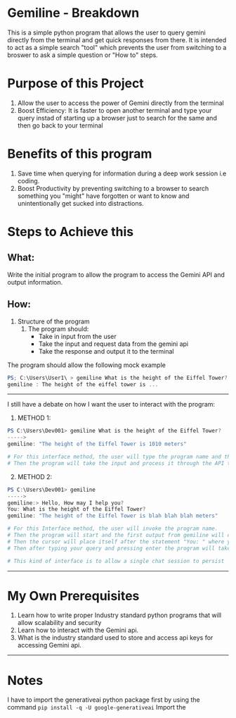 # Gemiline - Breakdown

This is a simple python program that allows the user to query gemini directly from the terminal and get quick responses from there.
It is intended to act as a simple search "tool" which prevents the user from switching to a broswer to ask a simple question or "How to" steps.


# Purpose of this Project
1. Allow the user to access the power of Gemini directly from the terminal
2. Boost Efficiency: It is faster to open another terminal and type your query instad of starting up a browser just to search for the same and then go back to your terminal

# Benefits of this program
1. Save time when querying for information during a deep work session i.e coding.
2. Boost Productivity by preventing switching to a browser to search something you "might" have forgotten or want to know and unintentionally get sucked into distractions.


# Steps to Achieve this
## What: 
Write the initial program to allow the program to access the Gemini API and output information.
## How: 
1. Structure of the program
	1. The program should:
		- Take in input from the user
		- Take the input and request data from the gemini api 
		- Take the response and output it to the terminal

The program should allow the following mock example

```powershell
PS; C:\Users\User1\ > gemiline What is the height of the Eiffel Tower?
gemiline : The height of the eiffel tower is ...
```




---

I still have a debate on how I want the user to interact with the program:

1. METHOD 1:


```Powershell
PS C:\Users\Dev001> gemiline What is the height of the Eiffel Tower?
----->
gemiline: "The height of the Eiffel Tower is 1010 meters"

# For this interface method, the user will type the program name and the query that he has.
# Then the program will take the input and process it through the API then output the results to the terminal.
```

2. METHOD 2:

```Powershell
PS C:\Users\Dev001> gemiline
----->
gemiline:> Hello, How may I help you?
You: What is the height of the Eiffel Tower?
gemiline: "The height of the Eiffel Tower is blah blah blah meters"

# For this Interface method, the user will invoke the program name.
# Then the program will start and the first output from gemiline will display itself "Hello, How may I help you?
# Then the cursor will place itself after the statement "You: " where you will type in your input
# Then after typing your query and pressing enter the program will take your input and process it before outputting the results.

# This kind of interface is to allow a single chat session to persist

```
---

# My Own Prerequisites
1. Learn how to write proper Industry standard python programs that will allow scalability and security
2. Learn how to interact with the Gemini api.
3. What is the industry standard used to store and access api keys for accessing Gemini api.


---
# Notes

I have to import the generativeai python package first by using the command `pip install -q -U google-generativeai`
Import the 